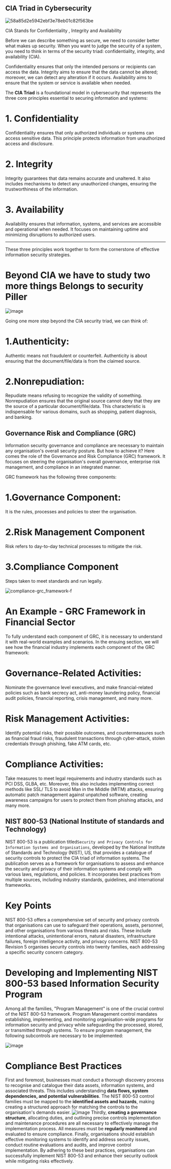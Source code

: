 ## CIA Triad in Cybersecurity
![58a85d2e5942ebf3e78eb01c82f563be](https://github.com/user-attachments/assets/e69ce957-2011-4723-b540-7903f1dbe7e7)

CIA Stands for Confidentiality , Integrity and Availability

Before we can describe something as secure, we need to consider better what makes up security. When you want to judge the security of a system, you need to think in terms of the security triad: confidentiality, integrity, and availability (CIA).

Confidentiality ensures that only the intended persons or recipients can access the data.
Integrity aims to ensure that the data cannot be altered; moreover, we can detect any alteration if it occurs.
Availability aims to ensure that the system or service is available when needed.


The **CIA Triad** is a foundational model in cybersecurity that represents the three core principles essential to securing information and systems:

# 1. Confidentiality
Confidentiality ensures that only authorized individuals or systems can access sensitive data. This principle protects information from unauthorized access and disclosure.

# 2. Integrity
Integrity guarantees that data remains accurate and unaltered. It also includes mechanisms to detect any unauthorized changes, ensuring the trustworthiness of the information.

# 3. Availability
Availability ensures that information, systems, and services are accessible and operational when needed. It focuses on maintaining uptime and minimizing disruptions to authorized users.

---

These three principles work together to form the cornerstone of effective information security strategies.

# Beyond CIA we have to study two more things Belongs to security Piller

![image](https://github.com/user-attachments/assets/1dafb0ec-3287-4d2c-8b05-7c50f81d7c33)

Going one more step beyond the CIA security triad, we can think of:

# 1.Authenticity:
Authentic means not fraudulent or counterfeit. Authenticity is about ensuring that the document/file/data is from the claimed source.
# 2.Nonrepudiation: 
Repudiate means refusing to recognize the validity of something. Nonrepudiation ensures that the original source cannot deny that they are the source of a particular document/file/data. This characteristic is indispensable for various domains, such as shopping, patient diagnosis, and banking.



## Governance Risk and Compliance (GRC)
Information security governance and compliance are necessary to maintain any organisation's overall security posture. But how to achieve it? Here comes the role of the Governance and Risk Compliance (GRC) framework. It focuses on steering the organisation's overall governance, enterprise risk management, and compliance in an integrated manner. 

GRC framework has the following three components:
# 1.Governance Component:
It is the rules, processes and policies to steer the organisation.
# 2.Risk Management Component
Risk refers to day-to-day technical processes to mitigate the risk.
# 3.Compliance Component
Steps taken to meet standards and run legally.

![compliance-grc_framework-f](https://github.com/user-attachments/assets/4f1ad38d-5ec6-471f-9abb-e255504f7b17)


# An Example - GRC Framework in Financial Sector
To fully understand each component of GRC, it is necessary to understand it with real-world examples and scenarios. In the ensuing section, we will see how the financial industry implements each component of the GRC framework:

# Governance-Related Activities: 
Nominate the governance level executives, and make financial-related policies such as bank secrecy act, anti-money laundering policy, financial audit policies, financial reporting, crisis management, and many more.

# Risk Management Activities: 
Identify potential risks, their possible outcomes, and countermeasures such as financial fraud risks, fraudulent transactions through cyber-attack, stolen credentials through phishing, fake ATM cards, etc.

# Compliance Activities: 
Take measures to meet legal requirements and industry standards such as PCI DSS, GLBA, etc. Moreover, this also includes implementing correct methods like SSL/ TLS to avoid Man in the Middle (MITM) attacks, ensuring automatic patch management against unpatched software, creating awareness campaigns for users to protect them from phishing attacks, and many more.


## NIST 800-53 (National Institute of standards and Technology)
NIST 800-53 is a publication titled`Security and Privacy Controls for Information Systems and Organisations`,  developed by the National Institute of Standards and Technology (NIST), US, that provides a catalogue of security controls to protect the CIA triad of information systems. The publication serves as a framework for organisations to assess and enhance the security and privacy of their information systems and comply with various laws, regulations, and policies. It incorporates best practices from multiple sources, including industry standards, guidelines, and international frameworks.

# Key Points
NIST 800-53 offers a comprehensive set of security and privacy controls that organisations can use to safeguard their operations, assets, personnel, and other organisations from various threats and risks. These include intentional attacks, unintentional errors, natural disasters, infrastructure failures, foreign intelligence activity, and privacy concerns. NIST 800-53 Revision 5 organises security controls into twenty families, each addressing a specific security concern category.

# Developing and Implementing NIST 800-53 based Information Security Program
Among all the families, "Program Management" is one of the crucial control of the NIST 800-53 framework. Program Management control mandates establishing, implementing, and monitoring organisation-wide programs for information security and privacy while safeguarding the processed, stored, or transmitted through systems. To ensure program management, the following subcontrols are necessary to be implemented:

![image](https://github.com/user-attachments/assets/56e35882-b9a9-4487-abfe-5feaa88d6936)

# Compliance Best Practices
First and foremost, businesses must conduct a thorough discovery process to recognise and catalogue their data assets, information systems, and associated threats. This includes understanding **data flows, system dependencies, and potential vulnerabilities**.
The NIST 800-53 control families must be mapped to the **identified assets and hazards**, making creating a structured approach for matching the controls to the organisation's demands easier. 
![image](https://github.com/user-attachments/assets/50bf5438-3fe3-43eb-9b94-f97f27f3ff08)
Thirdly, **creating a governance structure**, allocating duties, and outlining precise controls implementation and maintenance procedures are all necessary to effectively manage the implementation process. All measures must be **regularly monitored** and evaluated to ensure compliance. Finally, organisations should establish effective monitoring systems to identify and address security issues, conduct routine evaluations and audits, and improve control implementation. By adhering to these best practices, organisations can successfully implement NIST 800-53 and enhance their security outlook while mitigating risks effectively.
